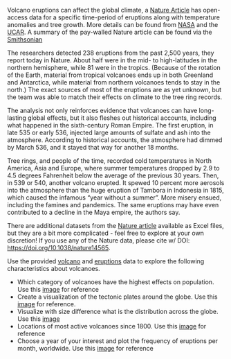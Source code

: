 Volcano eruptions can affect the global climate, a [Nature Article](https://www.nature.com/articles/nature14565#Sec26) 
has open-access data for a specific time-period of eruptions along with temperature anomalies 
and tree growth. More details can be found from [NASA](https://earthdata.nasa.gov/learn/sensing-our-planet/volcanoes-and-climate-change) 
and the [UCAR](https://scied.ucar.edu/shortcontent/how-volcanoes-influence-climate). A summary of the pay-walled 
Nature article can be found via the [Smithsonian](https://www.smithsonianmag.com/science-nature/sixth-century-misery-tied-not-one-two-volcanic-eruptions-180955858/)

The researchers detected 238 eruptions from the past 2,500 years, they report today in Nature. 
About half were in the mid- to high-latitudes in the northern hemisphere, while 81 were in the tropics. 
(Because of the rotation of the Earth, material from tropical volcanoes ends up in both Greenland and 
Antarctica, while material from northern volcanoes tends to stay in the north.) The exact sources of 
most of the eruptions are as yet unknown, but the team was able to match their effects on climate to 
the tree ring records.

The analysis not only reinforces evidence that volcanoes can have long-lasting global effects, but it 
also fleshes out historical accounts, including what happened in the sixth-century Roman Empire. 
The first eruption, in late 535 or early 536, injected large amounts of sulfate and ash into the atmosphere. 
According to historical accounts, the atmosphere had dimmed by March 536, and it stayed that way for 
another 18 months.

Tree rings, and people of the time, recorded cold temperatures in North America, Asia and Europe, where 
summer temperatures dropped by 2.9 to 4.5 degrees Fahrenheit below the average of the previous 30 years. 
Then, in 539 or 540, another volcano erupted. It spewed 10 percent more aerosols into the atmosphere than 
the huge eruption of Tambora in Indonesia in 1815, which caused the infamous “year without a summer”. 
More misery ensued, including the famines and pandemics. The same eruptions may have even contributed to a 
decline in the Maya empire, the authors say.

There are additional datasets from the [Nature article](https://www.nature.com/articles/nature14565#Sec26) available as Excel files, but they are a bit more 
complicated - feel free to explore at your own discretion! If you use any of the Nature data, please cite w/ DOI: https://doi.org/10.1038/nature14565.
 
Use the provided [volcano](https://raw.githubusercontent.com/rfordatascience/tidytuesday/master/data/2020/2020-05-12/volcano.csv) 
and [eruptions](https://raw.githubusercontent.com/rfordatascience/tidytuesday/master/data/2020/2020-05-12/eruptions.csv) data to 
explore the following characteristics about volcanoes. 
- Which category of volcanoes have the highest effects on population. Use this [image](https://raw.githubusercontent.com/okothchristopher/tidy_tuesday_data_exploration/master/2020_week_20_volcano_erruptions/volcano_by_elavation.png) for reference 
- Create a visualization of the tectonic plates around the globe. Use this [image](https://raw.githubusercontent.com/okothchristopher/tidy_tuesday_data_exploration/master/2020_week_20_volcano_erruptions/tectonic_plates_across_the_globe.png) for reference. 
- Visualize with size difference what is the distribution across the globe. Use this [image](https://raw.githubusercontent.com/okothchristopher/tidy_tuesday_data_exploration/master/2020_week_20_volcano_erruptions/volcanos_across_the_globe.png)
- Locations of most active volcanoes since 1800. Use this [image](https://twitter.com/ysamano28/status/1260759878353727489/photo/1) for reference 
- Choose a year of your interest and plot the frequency of eruptions per month, worldwide. Use this [image](https://twitter.com/blake_reavis/status/1328144070460407808/photo/2) for reference
